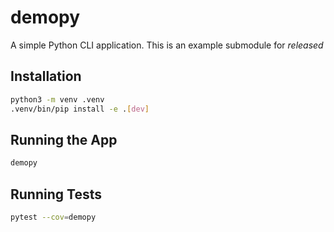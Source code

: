# demopy

A simple Python CLI application. This is an example submodule for *released*

## Installation

```bash
python3 -m venv .venv
.venv/bin/pip install -e .[dev]
```

## Running the App

```bash
demopy
```

## Running Tests

```bash
pytest --cov=demopy
```